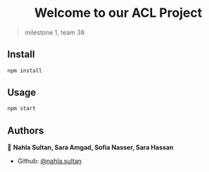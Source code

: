 <h1 align="center">Welcome to our ACL Project </h1>


> milestone 1, team 38

## Install

```sh
npm install
```

## Usage

```sh
npm start
```



## Authors

👤 **Nahla Sultan, Sara Amgad, Sofia Nasser, Sara Hassan**

* Github: [@nahla.sultan](https://github.com/nahla.sultan)


